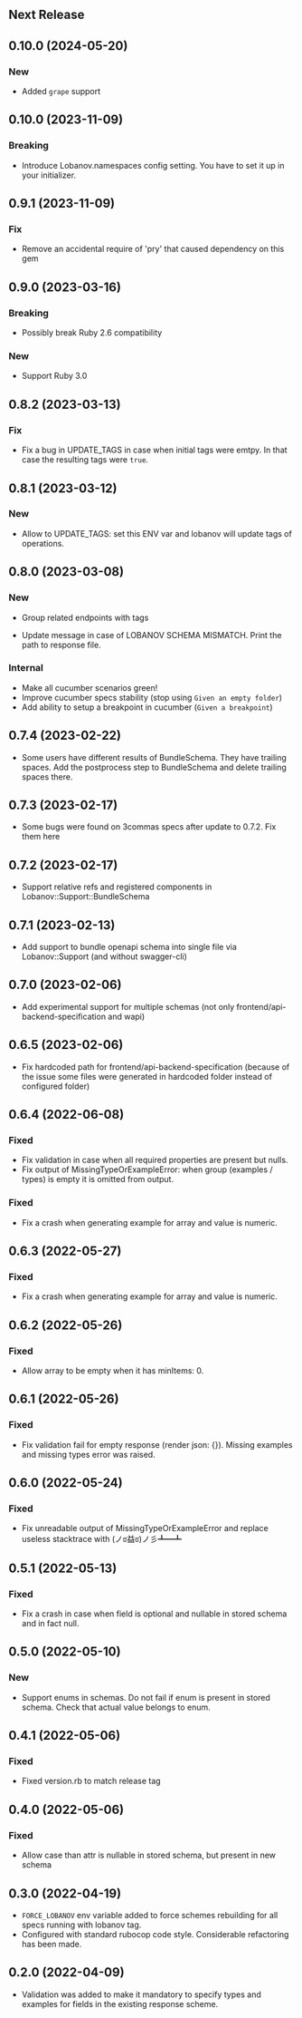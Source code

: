 ## Next Release

## 0.10.0 (2024-05-20)
### New
* Added `grape` support

## 0.10.0 (2023-11-09)
### Breaking
* Introduce Lobanov.namespaces config setting. You have to set it up in your initializer.

## 0.9.1 (2023-11-09)
### Fix
* Remove an accidental require of 'pry' that caused dependency on this gem

## 0.9.0 (2023-03-16)
### Breaking
* Possibly break Ruby 2.6 compatibility

### New
* Support Ruby 3.0

## 0.8.2 (2023-03-13)
### Fix
* Fix a bug in UPDATE_TAGS in case when initial tags were emtpy.
In that case the resulting tags were `true`.

## 0.8.1 (2023-03-12)
### New
* Allow to UPDATE_TAGS:
set this ENV var and lobanov will update tags of operations.

## 0.8.0 (2023-03-08)
### New
* Group related endpoints with tags

* Update message in case of LOBANOV SCHEMA MISMATCH. 
Print the path to response file.

### Internal
* Make all cucumber scenarios green!
* Improve cucumber specs stability (stop using `Given an empty folder`)
* Add ability to setup a breakpoint in cucumber (`Given a breakpoint`)

## 0.7.4 (2023-02-22)

* Some users have different results of BundleSchema. They have trailing spaces. 
Add the postprocess step to BundleSchema and delete trailing spaces there.

## 0.7.3 (2023-02-17)

* Some bugs were found on 3commas specs after update to 0.7.2. Fix them here 

## 0.7.2 (2023-02-17)

* Support relative refs and registered components in Lobanov::Support::BundleSchema

## 0.7.1 (2023-02-13)

* Add support to bundle openapi schema into single file via Lobanov::Support (and without swagger-cli)

## 0.7.0 (2023-02-06)

* Add experimental support for multiple schemas (not only frontend/api-backend-specification and wapi)

## 0.6.5 (2023-02-06)

* Fix hardcoded path for frontend/api-backend-specification  (because of the issue some files were generated in hardcoded folder instead of configured folder)

## 0.6.4 (2022-06-08)

### Fixed

* Fix validation in case when all required properties are present but nulls.
* Fix output of MissingTypeOrExampleError: when group (examples / types) is empty it is omitted from output.

### Fixed

* Fix a crash when generating example for array and value is numeric.

## 0.6.3 (2022-05-27)

### Fixed

* Fix a crash when generating example for array and value is numeric.

## 0.6.2 (2022-05-26)

### Fixed

* Allow array to be empty when it has minItems: 0.

## 0.6.1 (2022-05-26)

### Fixed

* Fix validation fail for empty response (render json: {}). Missing examples and missing types error was raised.

## 0.6.0 (2022-05-24)

### Fixed

* Fix unreadable output of MissingTypeOrExampleError and replace useless stacktrace with (ノಠ益ಠ)ノ彡┻━┻

## 0.5.1 (2022-05-13)

### Fixed

* Fix a crash in case when field is optional and nullable in stored schema and in fact null.

## 0.5.0 (2022-05-10)

### New

* Support enums in schemas. Do not fail if enum is present in stored schema. Check that actual value belongs to enum.

## 0.4.1 (2022-05-06)

### Fixed

* Fixed version.rb to match release tag

## 0.4.0 (2022-05-06)

### Fixed

* Allow case than attr is nullable in stored schema, but present in new schema

## 0.3.0 (2022-04-19)

* `FORCE_LOBANOV` env variable added to force schemes rebuilding for all specs running with lobanov tag.
* Configured with standard rubocop code style. Considerable refactoring has been made.

## 0.2.0 (2022-04-09)

* Validation was added to make it mandatory to specify types and examples for fields in the existing response scheme.
